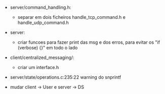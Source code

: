 - server/command_handling.h:
    - separar em dois ficheiros handle_tcp_command.h e handle_udp_command.h

- server:
    - criar funcoes para fazer print das msg e dos erros, para evitar os "if (verbose) {}" em todo o lado

- client/centralized_messaging/:
    - criar um interface.h

- server/state/operations.c:235:22 warning do snprintf

- mudar client -> User e server -> DS